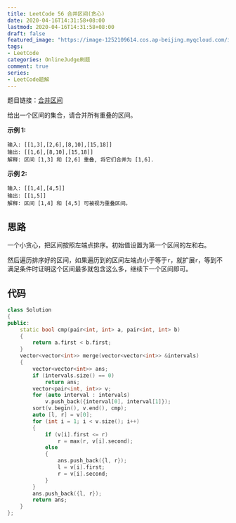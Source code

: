 ```yaml
---
title: LeetCode 56 合并区间(贪心)
date: 2020-04-16T14:31:58+08:00
lastmod: 2020-04-16T14:31:58+08:00
draft: false
featured_image: "https://image-1252109614.cos.ap-beijing.myqcloud.com/img/20210508221015.png"
tags:
- LeetCode
categories: OnlineJudge刷题
comment: true
series:
- LeetCode题解
---
```


题目链接：[合并区间](https://leetcode-cn.com/problems/merge-intervals/)

给出一个区间的集合，请合并所有重叠的区间。

**示例 1:**

```
输入: [[1,3],[2,6],[8,10],[15,18]]
输出: [[1,6],[8,10],[15,18]]
解释: 区间 [1,3] 和 [2,6] 重叠, 将它们合并为 [1,6].
```

**示例 2:**

```
输入: [[1,4],[4,5]]
输出: [[1,5]]
解释: 区间 [1,4] 和 [4,5] 可被视为重叠区间。
```

## 思路

一个小贪心，把区间按照左端点排序。初始值设置为第一个区间的左和右。

然后遍历排序好的区间，如果遍历到的区间左端点小于等于`r`，就扩展`r`，等到不满足条件时证明这个区间最多就包含这么多，继续下一个区间即可。

## 代码

```cpp
class Solution
{
public:
    static bool cmp(pair<int, int> a, pair<int, int> b)
    {
        return a.first < b.first;
    }
    vector<vector<int>> merge(vector<vector<int>> &intervals)
    {
        vector<vector<int>> ans;
        if (intervals.size() == 0)
            return ans;
        vector<pair<int, int>> v;
        for (auto interval : intervals)
            v.push_back({interval[0], interval[1]});
        sort(v.begin(), v.end(), cmp);
        auto [l, r] = v[0];
        for (int i = 1; i < v.size(); i++)
        {
            if (v[i].first <= r)
                r = max(r, v[i].second);
            else
            {
                ans.push_back({l, r});
                l = v[i].first;
                r = v[i].second;
            }
        }
        ans.push_back({l, r});
        return ans;
    }
};
```
